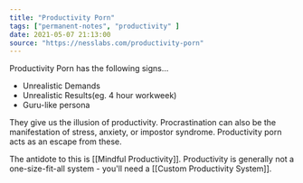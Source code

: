 ```yaml
---
title: "Productivity Porn"
tags: ["permanent-notes", "productivity" ]
date: 2021-05-07 21:13:00
source: "https://nesslabs.com/productivity-porn"
---
```


Productivity Porn has the following signs...

- Unrealistic Demands
- Unrealistic Results(eg. 4 hour workweek)
- Guru-like persona

They give us the illusion of productivity. Procrastination can also be the manifestation of stress, anxiety, or impostor syndrome. Productivity porn acts as an escape from these.

The antidote to this is [[Mindful Productivity]]. Productivity is generally not a one-size-fit-all system - you'll need a [[Custom Productivity System]].